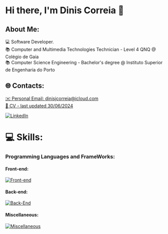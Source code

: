 ### <h1>Hi there, I'm Dinis Correia 👋 </h1>

## About Me:

💻 Software Developer.
<br />
📚 Computer and Multimedia Technologies Technician - Level 4 QNQ @ Colégio de Gaia
<br />
📚 Computer Science Engineering - Bachelor's degree @ Instituto Superior de Engenharia do Porto


## 🌐 Contacts:

<a href="mailto:dinisjcorreia@icloud.com">✉️ Personal Email: dinisjcorreia@icloud.com</a>
<br />
<a href="https://github.com/dinisjcorreia/dinisjcorreia/blob/main/resume.pdf">📃 CV - last updated 30/06/2024</a>
<br />

[![LinkedIn](https://img.shields.io/badge/LinkedIn-%230077B5.svg?logo=linkedin&logoColor=white)](https://www.linkedin.com/in/dinis-correia-919433266/)


# 💻 Skills:

### Programming Languages and FrameWorks:

#### Front-end:

[![Front-end](https://skillicons.dev/icons?i=html,js,react,tailwind)](#)
<br/>

#### Back-end:

[![Back-End](https://skillicons.dev/icons?i=cs,nodejs,express,php,mysql)](#)
<br/>


#### Miscellaneous:

[![Miscellaneous](https://skillicons.dev/icons?i=github,git,vscode,unity)](#)
<br/>

<!---
# 📊 GitHub Stats:

![Eduardo Couto Github stats](https://github-readme-stats.vercel.app/api?username=dinisjcorreia&show_icons=true&theme=dark)
